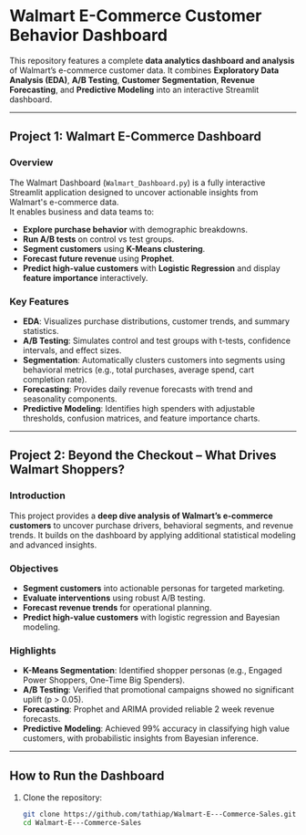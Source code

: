# Walmart E-Commerce Customer Behavior Dashboard

This repository features a complete **data analytics dashboard and analysis** of Walmart’s e-commerce customer data. It combines **Exploratory Data Analysis (EDA)**, **A/B Testing**, **Customer Segmentation**, **Revenue Forecasting**, and **Predictive Modeling** into an interactive Streamlit dashboard.

---

## **Project 1: Walmart E-Commerce Dashboard**

### **Overview**
The Walmart Dashboard (`Walmart_Dashboard.py`) is a fully interactive Streamlit application designed to uncover actionable insights from Walmart's e-commerce data.  
It enables business and data teams to:
- **Explore purchase behavior** with demographic breakdowns.
- **Run A/B tests** on control vs test groups.
- **Segment customers** using **K-Means clustering**.
- **Forecast future revenue** using **Prophet**.
- **Predict high-value customers** with **Logistic Regression** and display **feature importance** interactively.

### **Key Features**
- **EDA**: Visualizes purchase distributions, customer trends, and summary statistics.  
- **A/B Testing**: Simulates control and test groups with t-tests, confidence intervals, and effect sizes.  
- **Segmentation**: Automatically clusters customers into segments using behavioral metrics (e.g., total purchases, average spend, cart completion rate).  
- **Forecasting**: Provides daily revenue forecasts with trend and seasonality components.  
- **Predictive Modeling**: Identifies high spenders with adjustable thresholds, confusion matrices, and feature importance charts.

---

## **Project 2: Beyond the Checkout – What Drives Walmart Shoppers?**

### **Introduction**
This project provides a **deep dive analysis of Walmart’s e-commerce customers** to uncover purchase drivers, behavioral segments, and revenue trends. It builds on the dashboard by applying additional statistical modeling and advanced insights.

### **Objectives**
- **Segment customers** into actionable personas for targeted marketing.
- **Evaluate interventions** using robust A/B testing.
- **Forecast revenue trends** for operational planning.
- **Predict high-value customers** with logistic regression and Bayesian modeling.

### **Highlights**
- **K-Means Segmentation**: Identified shopper personas (e.g., Engaged Power Shoppers, One-Time Big Spenders).  
- **A/B Testing**: Verified that promotional campaigns showed no significant uplift (p > 0.05).  
- **Forecasting**: Prophet and ARIMA provided reliable 2 week revenue forecasts.  
- **Predictive Modeling**: Achieved 99% accuracy in classifying high value customers, with probabilistic insights from Bayesian inference.

---

## **How to Run the Dashboard**
1. Clone the repository:
   ```bash
   git clone https://github.com/tathiap/Walmart-E---Commerce-Sales.git
   cd Walmart-E---Commerce-Sales
